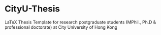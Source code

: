 # CityU-Thesis
LaTeX Thesis Template for research postgraduate students (MPhil., Ph.D &amp; professional doctorate) at City University of Hong Kong
